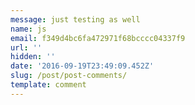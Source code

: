 ```yaml
---
message: just testing as well
name: js
email: f349d4bc6fa472971f68bcccc04337f9
url: ''
hidden: ''
date: '2016-09-19T23:49:09.452Z'
slug: /post/post-comments/
template: comment
---
```

